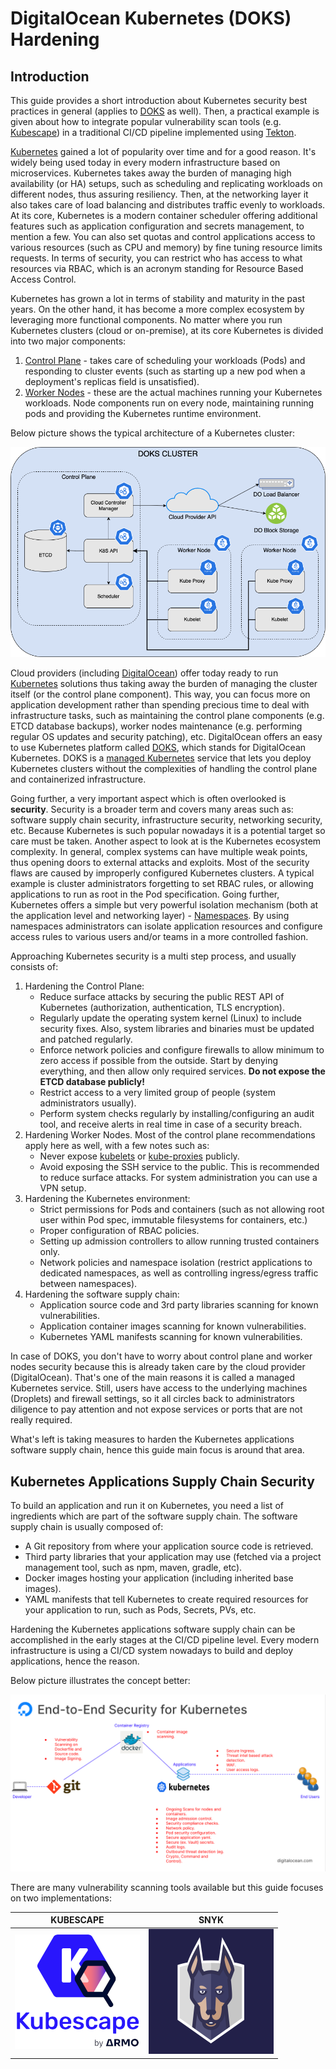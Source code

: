 # DigitalOcean Kubernetes (DOKS) Hardening

## Introduction

This guide provides a short introduction about Kubernetes security best practices in general (applies to [DOKS](https://docs.digitalocean.com/products/kubernetes/) as well). Then, a practical example is given about how to integrate popular vulnerability scan tools (e.g. [Kubescape](https://github.com/armosec/kubescape/)) in a traditional CI/CD pipeline implemented using [Tekton](https://tekton.dev).

[Kubernetes](https://kubernetes.io) gained a lot of popularity over time and for a good reason. It's widely being used today in every modern infrastructure based on microservices. Kubernetes takes away the burden of managing high availability (or HA) setups, such as scheduling and replicating workloads on different nodes, thus assuring resiliency. Then, at the networking layer it also takes care of load balancing and distributes traffic evenly to workloads. At its core, Kubernetes is a modern container scheduler offering additional features such as application configuration and secrets management, to mention a few. You can also set quotas and control applications access to various resources (such as CPU and memory) by fine tuning resource limits requests. In terms of security, you can restrict who has access to what resources via RBAC, which is an acronym standing for Resource Based Access Control.

Kubernetes has grown a lot in terms of stability and maturity in the past years. On the other hand, it has become a more complex ecosystem by leveraging more functional components. No matter where you run Kubernetes clusters (cloud or on-premise), at its core Kubernetes is divided into two major components:

1. [Control Plane](https://kubernetes.io/docs/concepts/overview/components/#control-plane-components) - takes care of scheduling your workloads (Pods) and responding to cluster events (such as starting up a new pod when a deployment's replicas field is unsatisfied).
2. [Worker Nodes](https://kubernetes.io/docs/concepts/overview/components/#node-components) - these are the actual machines running your Kubernetes workloads. Node components run on every node, maintaining running pods and providing the Kubernetes runtime environment.

Below picture shows the typical architecture of a Kubernetes cluster:

![Kubernetes Architecture Overview](assets/images/DOKS_Overview.png)

Cloud providers (including [DigitalOcean](https://www.digitalocean.com)) offer today ready to run [Kubernetes](https://docs.digitalocean.com/products/kubernetes/) solutions thus taking away the burden of managing the cluster itself (or the control plane component). This way, you can focus more on application development rather than spending precious time to deal with infrastructure tasks, such as maintaining the control plane components (e.g. ETCD database backups), worker nodes maintenance (e.g. performing regular OS updates and security patching), etc. DigitalOcean offers an easy to use Kubernetes platform called [DOKS](https://docs.digitalocean.com/products/kubernetes/), which stands for DigitalOcean Kubernetes. DOKS is a [managed Kubernetes](https://docs.digitalocean.com/products/kubernetes/resources/managed/) service that lets you deploy Kubernetes clusters without the complexities of handling the control plane and containerized infrastructure.

Going further, a very important aspect which is often overlooked is **security**. Security is a broader term and covers many areas such as: software supply chain security, infrastructure security, networking security, etc. Because Kubernetes is such popular nowadays it is a potential target so care must be taken. Another aspect to look at is the Kubernetes ecosystem complexity. In general, complex systems can have multiple weak points, thus opening doors to external attacks and exploits. Most of the security flaws are caused by improperly configured Kubernetes clusters. A typical example is cluster administrators forgetting to set RBAC rules, or allowing applications to run as root in the Pod specification. Going further, Kubernetes offers a simple but very powerful isolation mechanism (both at the application level and networking layer) - [Namespaces](https://kubernetes.io/docs/concepts/overview/working-with-objects/namespaces/). By using namespaces administrators can isolate application resources and configure access rules to various users and/or teams in a more controlled fashion.

Approaching Kubernetes security is a multi step process, and usually consists of:

1. Hardening the Control Plane:
   - Reduce surface attacks by securing the public REST API of Kubernetes (authorization, authentication, TLS encryption).
   - Regularly update the operating system kernel (Linux) to include security fixes. Also, system libraries and binaries must be updated and patched regularly.
   - Enforce network policies and configure firewalls to allow minimum to zero access if possible from the outside. Start by denying everything, and then allow only required services. **Do not expose the ETCD database publicly!**
   - Restrict access to a very limited group of people (system administrators usually).
   - Perform system checks regularly by installing/configuring an audit tool, and receive alerts in real time in case of a security breach.
2. Hardening Worker Nodes. Most of the control plane recommendations apply here as well, with a few notes such as:
   - Never expose [kubelets](https://kubernetes.io/docs/reference/command-line-tools-reference/kubelet/) or [kube-proxies](https://kubernetes.io/docs/reference/command-line-tools-reference/kube-proxy/) publicly.
   - Avoid exposing the SSH service to the public. This is recommended to reduce surface attacks. For system administration you can use a VPN setup.
3. Hardening the Kubernetes environment:
   - Strict permissions for Pods and containers (such as not allowing root user within Pod spec, immutable filesystems for containers, etc.)
   - Proper configuration of RBAC policies.
   - Setting up admission controllers to allow running trusted containers only.
   - Network policies and namespace isolation (restrict applications to dedicated namespaces, as well as controlling ingress/egress traffic between namespaces).
4. Hardening the software supply chain:
   - Application source code and 3rd party libraries scanning for known vulnerabilities.
   - Application container images scanning for known vulnerabilities.
   - Kubernetes YAML manifests scanning for known vulnerabilities.

In case of DOKS, you don't have to worry about control plane and worker nodes security because this is already taken care by the cloud provider (DigitalOcean). That's one of the main reasons it is called a managed Kubernetes service. Still, users have access to the underlying machines (Droplets) and firewall settings, so it all circles back to administrators diligence to pay attention and not expose services or ports that are not really required.

What's left is taking measures to harden the Kubernetes applications software supply chain, hence this guide main focus is around that area.

## Kubernetes Applications Supply Chain Security

To build an application and run it on Kubernetes, you need a list of ingredients which are part of the software supply chain. The software supply chain is usually composed of:

- A Git repository from where your application source code is retrieved.
- Third party libraries that your application may use (fetched via a project management tool, such as npm, maven, gradle, etc).
- Docker images hosting your application (including inherited base images).
- YAML manifests that tell Kubernetes to create required resources for your application to run, such as Pods, Secrets, PVs, etc.

Hardening the Kubernetes applications software supply chain can be accomplished in the early stages at the CI/CD pipeline level. Every modern infrastructure is using a CI/CD system nowadays to build and deploy applications, hence the reason.

Below picture illustrates the concept better:

![DOKS End to End Security](asssets/../assets/images/DOKS_E2E_Security.png)

There are many vulnerability scanning tools available but this guide focuses on two implementations:

| KUBESCAPE | SNYK |
|:---------------------------------------------------------------------:|:------------------------------------------------------:|
| [![Kubescape](assets/images/kubescape-logo.png)](kubescape.md) | [![Snyk](assets/images/snyk-logo.png)](snyk.md) |
